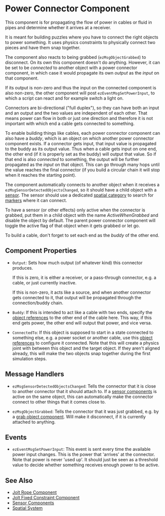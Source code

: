 # Power Connector Component

This component is for propagating the flow of power in cables or fluid in pipes and determine whether it arrives at a receiver.

It is meant for building puzzles where you have to connect the right objects to power something. It uses physics constraints to physically connect two pieces and have them snap together.

The component also reacts to being grabbed (`ezMsgObjectGrabbed`) to disconnect.
On its own this component doesn't do anything. However, it can be set to be *connected* to another object with a power connector component, in which case it would propagate its own *output* as the *input* on that component.

If its output is non-zero and thus the input on the connected component is also non-zero, the other component will post `ezEventMsgSetPowerInput`, to which a script can react and for example switch a light on.

Connectors are bi-directional ("full duplex"), so they can have both an input and an output and the two values are independent of each other. That means power can flow in both or just one direction and therefore it is not important with which end a cable gets connected to something.

To enable building things like cables, each power connector component can also have a *buddy*, which is an object on which another power connector component exists. If a connector gets input, that input value is propagated to the buddy as its output value. Thus when a cable gets input on one end, the other end (if it is properly set as the buddy) will output that value. So if that end is also *connected* to something, the output will be further propagated as the *input* on that object. This can go through many hops until the value reaches the final connector (if you build a circular chain it will stop when it reaches the starting point).

The component automatically connects to another object when it receives a `ezMsgSensorDetectedObjectsChanged`, so it should have a child object with a [sensor](../ai/sensor-components.md). The sensor should use a dedicated [spatial category](../runtime/world/spatial-system.md) to search for [markers](marker-component.md) where it can connect.

To have a sensor (or other effects) only active when the connector is grabbed, put them in a child object with the name *ActiveWhenGrabbed* and disable the object by default. The parent power connector component will toggle the active flag of that object when it gets grabbed or let go.

To build a cable, don't forget to set each end as the *buddy* of the other end.

## Component Properties

* `Output`: Sets how much output (of whatever kind) this connector produces.

  If this is zero, it is either a receiver, or a pass-through connector, e.g. a cable, or just currently inactive.

  If this is non-zero, it acts like a source, and when another connector gets connected to it, that output will be propagated through the connection/buddy chain.

* `Buddy`: If this is intended to act like a cable with two ends, specify the [object references](../scenes/object-references.md) to the other end of the cable here. This way, if this end gets power, the other end will output that power, and vice versa.

* `ConnectedTo`: If this object is supposed to start in a state connected to something else, e.g. a power socket or another cable, use this [object references](../scenes/object-references.md) to configure it connected. Note that this will create a physics joint with between this object and the target object. If they aren't aligned already, this will make the two objects snap together during the first simulation steps.

## Message Handlers

* `ezMsgSensorDetectedObjectsChanged`: Tells the connector that it is close to another connector that it should attach to. If a [sensor components](../ai/sensor-components.md) is active on the same object, this can automatically make the connector connect to other things that it comes close to.

* `ezMsgObjectGrabbed`: Tells the connector that it was just grabbed, e.g. by a [grab object component](../physics/jolt/special/jolt-grab-object-component.md). Will make it disconnect, if it is currently attached to anything.

## Events

* `ezEventMsgSetPowerInput`: This event is sent every time the available power input changes. This is the power that 'arrives' at the connector. Note that power is never 'used up'. It should just be seen as a threshold value to decide whether something receives enough power to be active.

## See Also

* [Jolt Rope Component](../physics/jolt/special/jolt-rope-component.md)
* [Jolt Fixed Constraint Component](../physics/jolt/constraints/jolt-fixed-constraint-component.md)
* [Sensor Components](../ai/sensor-components.md)
* [Spatial System](../runtime/world/spatial-system.md)
